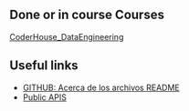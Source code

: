 ## Done or in course Courses

[CoderHouse_DataEngineering](Cursos/Data_Engineering/Readme.md)

## Useful links
- [GITHUB: Acerca de los archivos README](https://docs.github.com/es/repositories/managing-your-repositorys-settings-and-features/customizing-your-repository/about-readmes)
- [Public APIS](https://github.com/public-apis/public-apis)
